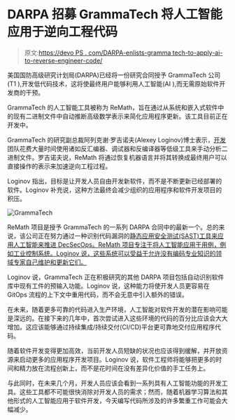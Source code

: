 # DARPA 招募 GrammaTech 将人工智能应用于逆向工程代码

> 原文:[https://devo PS . com/DARPA-enlists-gramma tech-to-apply-ai-to-reverse-engineer-code/](https://devops.com/darpa-enlists-grammatech-to-apply-ai-to-reverse-engineer-code/)

美国国防高级研究计划局(DARPA)已经将一份研究合同授予 GrammaTech 公司(T1 ),开发低代码技术，这将使最终用户能够利用人工智能(AI ),而无需原始软件开发商的干预。

GrammaTech 的人工智能工具被称为 ReMath，旨在通过从系统和嵌入式软件中的现有二进制文件中自动推断高级数学表示来简化应用程序更新。该工具目前正在开发中。

GrammaTech 的研究副总裁阿列克谢·罗吉诺夫(Alexey Loginov)博士表示，[开发](https://devops.com/?s=sofware)团队花费大量时间使用诸如反汇编器、调试器和反编译器等低级工具来手动分析二进制文件。罗吉诺夫说，ReMath 将通过恢复机器语言并将其转换成最终用户可以直接操作的表示来加速逆向工程过程。

Loginov 指出，目标是让开发人员自由开发新软件，而不是不断更新已经部署的软件。Loginov 补充说，这种方法最终会减少组织的应用程序和软件开发项目的积压。

![GrammaTech](../Images/4385ec26625311330938bc5ab15af8a9.png)

ReMath 项目是授予 GrammaTech 的一系列 DARPA 合同中的最新一个。总的来说，该公司正在努力通过一种识别代码漏洞的[静态应用安全测试(SAST)工具来应用人工智能来推进 DecSecOps。ReMath 项目专注于将人工智能应用于用例，例如工业控制系统。Loginov 说，这些系统可以受益于允许没有编码专业知识的领域专家自己维护和更新它们。](https://devops.com/grammatech-discovers-vulnerabilities-in-third-party-code/)

Loginov 说，GrammaTech 正在积极研究的其他 DARPA 项目包括自动识别软件库中现有工件的预输入功能。Loginov 说，这种能力将使开发人员更容易在 GitOps 流程的上下文中重用代码，而不会无意中引入额外的错误。

在未来，随着更多可靠的代码进入生产环境，人工智能对软件开发的潜在影响可能是深远的。在接下来的几年中，首次尝试进入这些环境的代码的百分比应该会大大增加。这应该能够通过持续集成/持续交付(CI/CD)平台更可靠地交付应用程序代码。

随着软件开发变得更加高效，当前开发人员短缺的状况也应该得到缓解，并开放资源来启动更多的应用程序开发项目。Loginov 说，软件工程师将能够把更多的时间和精力放在流程创新上，而不是花时间在没有差异化价值的手工任务上。

与此同时，在未来几个月，开发人员应该会看到一系列具有人工智能功能的开发工具。这些工具都不可能很快消除对开发人员的需求；然而，随着机器学习算法和其他形式的人工智能应用于软件开发，今天编写代码所涉及的许多繁重工作可能会大幅减少。